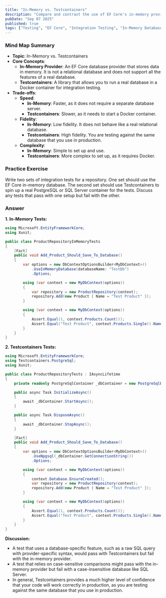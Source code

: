 ```yaml
---
title: "In-Memory vs. Testcontainers"
description: "Compare and contrast the use of EF Core's in-memory provider with using a real database in a Docker container (via Testcontainers) for integration testing. Discuss the trade-offs in terms of speed, fidelity, and complexity."
pubDate: "Sep 07 2025"
published: true
tags: ["Testing", "EF Core", "Integration Testing", "In-Memory Database", "Testcontainers"]
---
```


### Mind Map Summary

- **Topic**: In-Memory vs. Testcontainers
- **Core Concepts**:
    - **In-Memory Provider**: An EF Core database provider that stores data in memory. It is not a relational database and does not support all the features of a real database.
    - **Testcontainers**: A library that allows you to run a real database in a Docker container for integration testing.
- **Trade-offs**:
    - **Speed**:
        - **In-Memory**: Faster, as it does not require a separate database server.
        - **Testcontainers**: Slower, as it needs to start a Docker container.
    - **Fidelity**:
        - **In-Memory**: Low fidelity. It does not behave like a real relational database.
        - **Testcontainers**: High fidelity. You are testing against the same database that you use in production.
    - **Complexity**:
        - **In-Memory**: Simple to set up and use.
        - **Testcontainers**: More complex to set up, as it requires Docker.

### Practice Exercise

Write two sets of integration tests for a repository. One set should use the EF Core in-memory database. The second set should use Testcontainers to spin up a real PostgreSQL or SQL Server container for the tests. Discuss any tests that pass with one setup but fail with the other.

### Answer

**1. In-Memory Tests:**

```csharp
using Microsoft.EntityFrameworkCore;
using Xunit;

public class ProductRepositoryInMemoryTests
{
    [Fact]
    public void Add_Product_Should_Save_To_Database()
    {
        var options = new DbContextOptionsBuilder<MyDbContext>()
            .UseInMemoryDatabase(databaseName: "TestDb")
            .Options;

        using (var context = new MyDbContext(options))
        {
            var repository = new ProductRepository(context);
            repository.Add(new Product { Name = "Test Product" });
        }

        using (var context = new MyDbContext(options))
        {
            Assert.Equal(1, context.Products.Count());
            Assert.Equal("Test Product", context.Products.Single().Name);
        }
    }
}
```

**2. Testcontainers Tests:**

```csharp
using Microsoft.EntityFrameworkCore;
using Testcontainers.PostgreSql;
using Xunit;

public class ProductRepositoryTests : IAsyncLifetime
{
    private readonly PostgreSqlContainer _dbContainer = new PostgreSqlBuilder().Build();

    public async Task InitializeAsync()
    {
        await _dbContainer.StartAsync();
    }

    public async Task DisposeAsync()
    {
        await _dbContainer.StopAsync();
    }

    [Fact]
    public void Add_Product_Should_Save_To_Database()
    {
        var options = new DbContextOptionsBuilder<MyDbContext>()
            .UseNpgsql(_dbContainer.GetConnectionString())
            .Options;

        using (var context = new MyDbContext(options))
        {
            context.Database.EnsureCreated();
            var repository = new ProductRepository(context);
            repository.Add(new Product { Name = "Test Product" });
        }

        using (var context = new MyDbContext(options))
        {
            Assert.Equal(1, context.Products.Count());
            Assert.Equal("Test Product", context.Products.Single().Name);
        }
    }
}
```

**Discussion:**

-   A test that uses a database-specific feature, such as a raw SQL query with provider-specific syntax, would pass with Testcontainers but fail with the in-memory provider.
-   A test that relies on case-sensitive comparisons might pass with the in-memory provider but fail with a case-insensitive database like SQL Server.
-   In general, Testcontainers provides a much higher level of confidence that your code will work correctly in production, as you are testing against the same database that you use in production.
